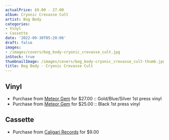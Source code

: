 ```yaml
---
actualPrice: $9.00 - 27.00
album: Cryonic Crevasse Cult
artist: Bog Body
categories:
- Vinyl
- Cassette
date: '2022-09-30T05:20:06'
draft: false
images:
- /images/covers/bog_body-cryonic_crevasse_cult.jpg
inStock: true
thumbnailImage: /images/covers/bog_body-cryonic_crevasse_cult-thumb.jpg
title: Bog Body - Cryonic Crevasse Cult
---
```


## Vinyl
* Purchase from [Meteor Gem](https://meteor-gem.com/products/bog-body-cryonic-crevasse-cult-lp) for $27.00 :: Gold/Blue/Silver 1st press vinyl
* Purchase from [Meteor Gem](https://meteor-gem.com/products/bog-body-cryonic-crevasse-cult-lp) for $25.00 :: Black 1st press vinyl
## Cassette
* Purchase from [Caligari Records](https://caligarirecords.storenvy.com/products/36061048-bog-body-cryonic-crevasse-cult) for $9.00
